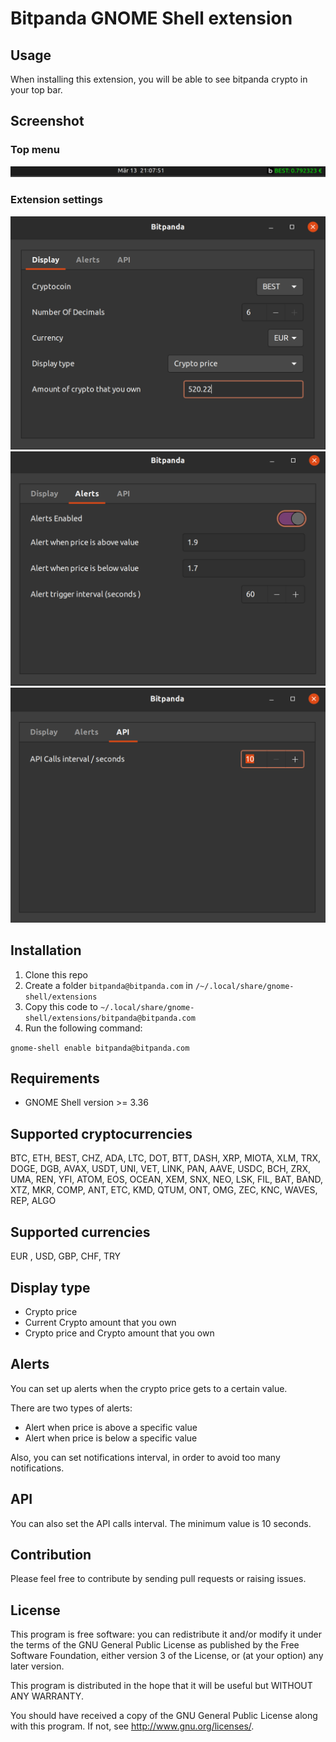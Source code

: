 # Bitpanda GNOME Shell extension

## Usage

When installing this extension, you will be able to see bitpanda crypto in your top bar.

## Screenshot

### Top menu 

![Top Menu](https://github.com/nicumicle/bitpanda-gnome-shell/blob/master/screenshots/screenshot-1.png)

### Extension settings

![Extension settings](https://github.com/nicumicle/bitpanda-gnome-shell/blob/master/screenshots/screenshot-2.png)
![Extension settings](https://github.com/nicumicle/bitpanda-gnome-shell/blob/master/screenshots/screenshot-3.png)
![Extension settings](https://github.com/nicumicle/bitpanda-gnome-shell/blob/master/screenshots/screenshot-4.png)

## Installation
 1. Clone this repo
 2. Create a folder `bitpanda@bitpanda.com` in `/~/.local/share/gnome-shell/extensions`
 3. Copy this code to `~/.local/share/gnome-shell/extensions/bitpanda@bitpanda.com`
 4. Run the following command: 

``
	gnome-shell enable bitpanda@bitpanda.com
``

## Requirements
- GNOME Shell version >= 3.36

## Supported cryptocurrencies

BTC, ETH, BEST, CHZ, ADA, LTC, DOT, BTT, DASH, XRP, MIOTA, XLM, TRX, DOGE, DGB, AVAX, USDT, UNI, VET, LINK, PAN, AAVE, USDC, BCH, ZRX, UMA, REN, YFI, ATOM,  EOS, OCEAN, XEM, SNX, NEO, LSK, FIL, BAT, BAND, XTZ, MKR, COMP, ANT, ETC, KMD, QTUM, ONT, OMG, ZEC, KNC, WAVES, REP, ALGO

## Supported currencies

  EUR , USD, GBP, CHF, TRY

## Display type

- Crypto price
- Current Crypto amount that you own 
- Crypto price and Crypto amount that you own

## Alerts
You can set up alerts when the crypto price gets to a certain value.

There are two types of alerts:
 - Alert when price is above a specific value
 - Alert when price is below a specific value

Also, you can set notifications interval, in order to avoid too many notifications.

## API

You can also set the API calls interval. The minimum value is 10 seconds.

## Contribution

Please feel free to contribute by sending pull requests or raising issues.

## License

 This program is free software: you can redistribute it and/or modify it under the terms of the GNU General Public License as published by the Free Software Foundation, either version 3 of the License, or (at your option) any later version.
 
 This program is distributed in the hope that it will be useful but WITHOUT ANY WARRANTY.

 You should have received a copy of the GNU General Public License along with this program.  If not, see <http://www.gnu.org/licenses/>.

